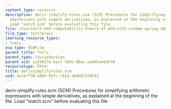 ```yaml
---
content_type: resource
description: deriv-simplify-rules.scm (SCM) Procedures for simplifying arithmetic
  expressions with simple derivatives, as explained at the beginning of the file.
  Load "match.scm" before evaluating this file.
file: /courses/6-844-computability-theory-of-and-with-scheme-spring-2003/4a1e7f30a984947cc81da0db872d9543_derivsimplifyrules.scm
file_type: text/plain
learning_resource_types:
- Tools
ocw_type: OCWFile
parent_title: Tools
parent_type: CourseSection
parent_uid: aaf4057a-bac7-5b9e-89ac-ae095a684679
resourcetype: Other
title: derivsimplifyrules.scm
uid: 4a1e7f30-a984-947c-c81d-a0db872d9543
---
```

deriv-simplify-rules.scm (SCM) Procedures for simplifying arithmetic expressions with simple derivatives, as explained at the beginning of the file. Load "match.scm" before evaluating this file.

